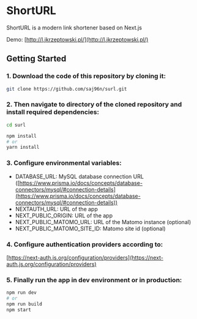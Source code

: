 # ShortURL
ShortURL is a modern link shortener based on Next.js

Demo: [http://l.jkrzeptowski.pl/](http://l.jkrzeptowski.pl/)

## Getting Started

### 1. Download the code of this repository by cloning it:
```bash
git clone https://github.com/saj96n/surl.git
```

### 2. Then navigate to directory of the cloned repository and install required dependencies:
```bash
cd surl

npm install
# or
yarn install
```

### 3. Configure environmental variables:
* DATABASE_URL: MySQL database connection URL
([https://www.prisma.io/docs/concepts/database-connectors/mysql/#connection-details](https://www.prisma.io/docs/concepts/database-connectors/mysql/#connection-details))
* NEXTAUTH_URL: URL of the app
* NEXT_PUBLIC_ORIGIN: URL of the app
* NEXT_PUBLIC_MATOMO_URL: URL of the Matomo instance (optional)
* NEXT_PUBLIC_MATOMO_SITE_ID: Matomo site id (optional)

### 4. Configure authentication providers according to: 
[https://next-auth.js.org/configuration/providers](https://next-auth.js.org/configuration/providers)

### 5. Finally run the app in dev environment or in production:

```bash
npm run dev
# or
npm run build
npm start
```